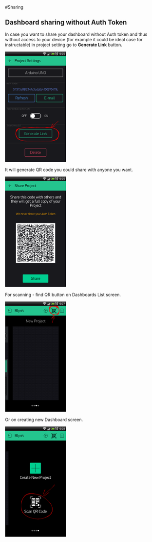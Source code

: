 #Sharing

## Dashboard sharing without Auth Token
In case you want to share your dashboard without Auth token and thus without access to your device 
(for example it could be ideal case for instructable) in project setting go to **Generate Link** button.

<img src="images/generate_link_edit.png" style="width: 200px; height:360px"/>

It will generate QR code you could share with anyone you want.

<img src="images/QR.png" style="width: 200px; height:360px"/>

For scanning - find QR button on Dashboards List screen.

<img src="images/QR_button_edit.png" style="width: 200px; height:360px"/>

Or on creating new Dashboard screen.

<img src="images/new_dashboard_QR_edit.png" style="width: 200px; height:360px"/>